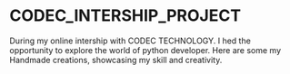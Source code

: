 # CODEC_INTERSHIP_PROJECT
During my online intership with CODEC TECHNOLOGY.
I hed the opportunity to explore the world of python developer. 
Here are some my Handmade creations, showcasing my skill and creativity.
